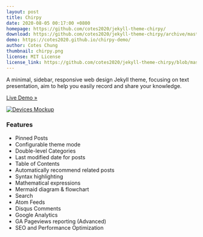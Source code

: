 ```yaml
---
layout: post
title: Chirpy
date: 2020-08-05 00:17:00 +0800
homepage: https://github.com/cotes2020/jekyll-theme-chirpy/
download: https://github.com/cotes2020/jekyll-theme-chirpy/archive/master.zip
demo: https://cotes2020.github.io/chirpy-demo/
author: Cotes Chung
thumbnail: chirpy.png
license: MIT License
license_link: https://github.com/cotes2020/jekyll-theme-chirpy/blob/master/LICENSE
---
```


A minimal, sidebar, responsive web design Jekyll theme, focusing on text presentation, aim to help you easily record and share your knowledge. 

[Live Demo »](https://cotes2020.github.io/chirpy-demo/)

[![Devices Mockup](https://cdn.jsdelivr.net/gh/cotes2020/chirpy-images/commons/devices-mockup.png)](https://cotes2020.github.io/chirpy-demo/)

### Features

- Pinned Posts
- Configurable theme mode
- Double-level Categories
- Last modified date for posts
- Table of Contents
- Automatically recommend related posts
- Syntax highlighting
- Mathematical expressions
- Mermaid diagram & flowchart
- Search
- Atom Feeds
- Disqus Comments
- Google Analytics
- GA Pageviews reporting (Advanced)
- SEO and Performance Optimization

